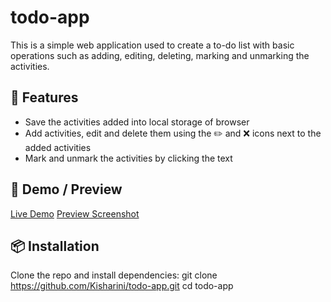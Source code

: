 # todo-app
This is a simple web application used to create a to-do list with basic operations such as adding, editing, deleting, marking and unmarking the activities.

## 🚀 Features
- Save the activities added into local storage of browser
- Add activities, edit and delete them using the ✏️ and ❌ icons next to the added activities
- Mark and unmark the activities by clicking the text

## 📸 Demo / Preview
[Live Demo](https://kisharini.github.io/todo-app/)
[Preview Screenshot](image.png)

## 📦 Installation
Clone the repo and install dependencies:
git clone https://github.com/Kisharini/todo-app.git
cd todo-app
